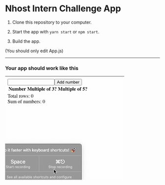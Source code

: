 # Nhost Intern Challenge App

1. Clone this repository to your computer.

2. Start the app with `yarn start` or `npm start`.

3. Build the app.

(You should only edit App.js)

---

### Your app should work like this

![App](https://github.com/nhost/intern-challenge-app/blob/master/assets/app.gif?raw=true)
